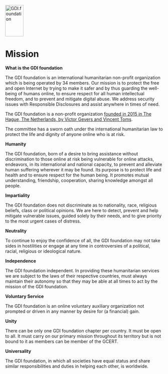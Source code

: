<a href="/"><img src="https://gdi.foundation/img/logo.png" alt="GDI.foundation" width="58" height="100" border="0" /></a>
# Mission

**What is the GDI foundation**

The GDI foundation is an international humanitarian non-profit organization which is being operated by 34 members. Our mission is to protect the free and open Internet by trying to make it safer and by thus guarding the well-being of humans online, to ensure respect for all human intellectual freedom, and to prevent and mitigate digital abuse. We address security issues with Responsible Disclosures and assist anywhere in times of need.

The GDI foundation is a non-profit organization [founded in 2015 in The Hague, The Netherlands, by Victor Gevers and Vincent Toms](https://gdi.foundation/#/about/anbi.md).

The committee has a sworn oath under the international humanitarian law to protect the life and dignity of anyone online who is at risk.

**Humanity**

The GDI foundation, born of a desire to bring assistance without discrimination to those online at risk being vulnerable for online attacks, endeavors, in its international and national capacity, to prevent and alleviate human suffering wherever it may be found. Its purpose is to protect life and health and to ensure respect for the human being. It promotes mutual understanding, friendship, cooperation, sharing knowledge amongst all people.

**Impartiality**

The GDI foundation does not discriminate as to nationality, race, religious beliefs, class or political opinions.  We are here to detect, prevent and help mitigate vulnerable issues,  guided solely by their needs, and to give priority to the most urgent cases of distress.

**Neutrality**

To continue to enjoy the confidence of all, the GDI foundation may not take sides in hostilities or engage at any time in controversies of a political, racial, religious or ideological nature.

**Independence**

The GDI foundation independent. In providing these humanitarian services we are subject to the laws of their respective countries, must always maintain their autonomy so that they may be able at all times to act by the mission of the GDI foundation.

**Voluntary Service**

The GDI foundation is an online voluntary auxiliary organization not prompted or driven in any manner by desire for (a financial) gain.

**Unity**

There can be only one GDI foundation chapter per country. It must be open to all. It must carry on our primary mission throughout its territory but is not bound to it as members can be member of the GCERT.

**Universality**

The GDI foundation, in which all societies have equal status and share similar responsibilities and duties in helping each other, is worldwide.
